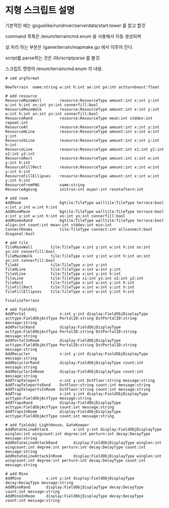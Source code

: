 # 지형 스크립트 설명 

기본적인 예는 goguelike/rundriver/serverdata/start.tower 를 참고 할것 

command 목록은 /enum/terraincmd.enum 을 사용해서 자동 생성되며 

실 처리 하는 부분은 /game/terrain/mapmake.go 에서 이루어 진다. 

script를 parse하는 것은 /lib/scriptparse 를 볼것. 

스크립트 명령어 /enum/terraincmd.enum 의 내용.

	# cmd argformat

	NewTerrain  name:string w:int h:int ao:int po:int actturnboost:float

	# add resource  
	ResourceMazeWall        resource:ResourceType amount:int x:int y:int w:int h:int xn:int yn:int connerfill:bool
	ResourceMazeWalk        resource:ResourceType amount:int x:int y:int w:int h:int xn:int yn:int connerfill:bool
	ResourceRand            resource:ResourceType mean:int stddev:int repeat:int
	ResourceAt              resource:ResourceType amount:int x:int y:int
	ResourceHLine           resource:ResourceType amount:int x:int w:int y:int
	ResourceVLine           resource:ResourceType amount:int x:int y:int h:int
	ResourceLine            resource:ResourceType amount:int x1:int y1:int x2:int y2:int
	ResourceRect            resource:ResourceType amount:int x:int w:int y:int h:int
	ResourceFillRect        resource:ResourceType amount:int x:int w:int y:int h:int
	ResourceFillEllipses    resource:ResourceType amount:int x:int w:int y:int h:int
	ResourceFromPNG         name:string
	ResourceAgeing          initrun:int msper:int resetaftern:int

	# add room
	AddRoom                 bgtile:TileType walltile:TileType terrace:bool x:int y:int w:int h:int
	AddRoomMaze             bgtile:TileType walltile:TileType terrace:bool x:int y:int w:int h:int xn:int yn:int connerfill:bool
	AddRoomsRand            bgtile:TileType walltile:TileType terrace:bool align:int count:int mean:int stddev:int min:int
	ConnectRooms            tile:TileType connect:int allconnect:bool diagonal:bool

	# add tile
	TileMazeWall        tile:TileType x:int y:int w:int h:int xn:int yn:int connerfill:bool
	TileMazeWalk        tile:TileType x:int y:int w:int h:int xn:int yn:int connerfill:bool
	TileAt              tile:TileType x:int y:int
	TileHLine           tile:TileType x:int w:int y:int
	TileVLine           tile:TileType x:int y:int h:int
	TileLine            tile:TileType x1:int y1:int x2:int y2:int
	TileRect            tile:TileType x:int w:int y:int h:int
	TileFillRect        tile:TileType x:int w:int y:int h:int
	TileFillEllipses    tile:TileType x:int w:int y:int h:int

	FinalizeTerrain         

	# add fieldobj
	AddPortal               x:int y:int display:FieldObjDisplayType acttype:FieldObjActType PortalID:string DstPortalID:string message:string
	AddPortalRand           display:FieldObjDisplayType acttype:FieldObjActType PortalID:string DstPortalID:string message:string
	AddPortalInRoom         display:FieldObjDisplayType acttype:FieldObjActType PortalID:string DstPortalID:string message:string
	AddRecycler             x:int y:int display:FieldObjDisplayType message:string
	AddRecyclerRand         display:FieldObjDisplayType count:int message:string
	AddRecyclerInRoom       display:FieldObjDisplayType count:int message:string
	AddTrapTeleport         x:int y:int DstFloor:string message:string 
	AddTrapTeleportsRand    DstFloor:string count:int message:string
	AddTrapTeleportsInRoom  DstFloor:string count:int message:string
	AddTrap                 x:int y:int display:FieldObjDisplayType acttype:FieldObjActType message:string
	AddTrapsRand            display:FieldObjDisplayType acttype:FieldObjActType count:int message:string
	AddTrapsInRoom          display:FieldObjDisplayType acttype:FieldObjActType count:int message:string

	# add fieldobj LightHouse, GateKeeper
	AddRotateLineAttack           x:int y:int display:FieldObjDisplayType winglen:int wingcount:int degree:int perturn:int decay:DecayType message:string
	AddRotateLineAttackRand       display:FieldObjDisplayType winglen:int wingcount:int degree:int perturn:int decay:DecayType count:int message:string
	AddRotateLineAttackInRoom     display:FieldObjDisplayType winglen:int wingcount:int degree:int perturn:int decay:DecayType count:int message:string

	# add Mine
	AddMine           x:int y:int display:FieldObjDisplayType decay:DecayType message:string
	AddMineRand       display:FieldObjDisplayType decay:DecayType count:int message:string
	AddMineInRoom     display:FieldObjDisplayType decay:DecayType count:int message:string
